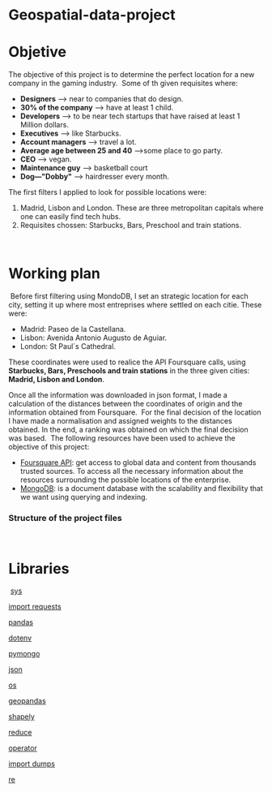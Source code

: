 # Geospatial-data-project

# Objetive
The objective of this project is to determine the perfect location for a new company in the gaming industry. 
​
Some of th given requisites where:
- **Designers** --> near to companies that do design.
- **30% of the company** --> have at least 1 child.
- **Developers** --> to be near tech startups that have raised at least 1 Million dollars.
- **Executives** --> like Starbucks.
- **Account managers** --> travel a lot.
- **Average age between 25 and 40** -->some place to go party.
- **CEO** --> vegan.
- **Maintenance guy** --> basketball court
- **Dog—"Dobby"** --> hairdresser every month. 

The first filters I applied to look for possible locations were:
 1. Madrid, Lisbon and London. These are three metropolitan capitals where one can easily find tech hubs.
 2. Requisites chossen: Starbucks, Bars, Preschool and train stations.
 
​
# Working plan 
​
Before first filtering using MondoDB, I set an strategic location for each city, setting it up where most entreprises where settled on each citie. These were:
 - Madrid: Paseo de la Castellana.
 - Lisbon: Avenida Antonio Augusto de Aguiar.
 - London: St Paul´s Cathedral.

 These coordinates were used to realice the API Foursquare calls, using **Starbucks, Bars, Preschools and train stations** in the three given cities: **Madrid, Lisbon and London**.


​Once all the information was downloaded in json format, I made a calculation of the distances between the coordinates of origin and the information obtained from Foursquare. 
​
For the final decision of the location I have made a normalisation and assigned weights to the distances obtained. In the end, a ranking was obtained on which the final decision was based. 
​
The following resources have been used to achieve the objective of this project: 
​
-  [Foursquare API](https://foursquare.com/): get access to global data and  content from thousands trusted sources. To access all the necessary information about the resources surrounding the possible locations of the enterprise. 
- [MongoDB](https://www.mongodb.com/): is a document database with the scalability and flexibility that we want using querying and indexing.
​
​
### Structure of the project files
​​
​
# Libraries
​
[sys](https://docs.python.org/3/library/sys.html)

[import requests](https://pypi.org/project/requests/2.7.0/)

[pandas](https://pandas.pydata.org/)

[dotenv](https://pypi.org/project/python-dotenv/)

[pymongo](https://www.mongodb.com/2)

[json](https://docs.python.org/3/library/json.html)

[os](https://docs.python.org/3/library/os.html)

[geopandas](https://geopandas.org/)

[shapely](https://pypi.org/project/Shapely/)

[reduce](https://docs.python.org/3/library/functools.html)

[operator](https://docs.python.org/3/library/operator.html)

[import dumps](https://pymongo.readthedocs.io/en/stable/api/bson/json_util.html)

[re](https://docs.python.org/3/library/re.html)